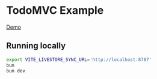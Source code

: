 # TodoMVC Example

[Demo](https://todovmc.livestore.dev)

## Running locally

```bash
export VITE_LIVESTORE_SYNC_URL='http://localhost:8787'
bun
bun dev
```
